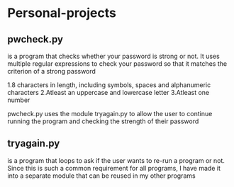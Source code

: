 # Personal-projects

## pwcheck.py 
is a program that checks whether your password is strong or not. It uses multiple regular expressions to check your password so that it matches the criterion of a strong password 

1.8 characters in length, including symbols, spaces and alphanumeric characters
2.Atleast an uppercase and lowercase letter
3.Atleast one number

pwcheck.py uses the module tryagain.py to allow the user to continue running the program and checking the strength of their password

## tryagain.py
is a program that loops to ask if the user wants to re-run a program or not. Since this is such a common requirement for all programs, I have made it into a separate module that can be reused in my other programs
